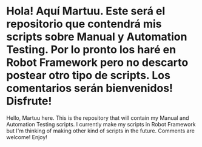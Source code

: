 # Hola! Aquí Martuu. Este será el repositorio que contendrá mis scripts sobre Manual y Automation Testing. Por lo pronto los haré en Robot Framework pero no descarto postear otro tipo de scripts. Los comentarios serán bienvenidos! Disfrute!

Hello, Martuu here. This is the repository that will contain my Manual and Automation Testing scripts. I currently make my scripts in Robot Framework but I'm thinking of making other kind of scripts in the future. Comments are welcome! Enjoy!
